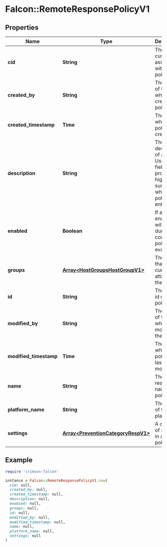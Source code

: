 # Falcon::RemoteResponsePolicyV1

## Properties

| Name | Type | Description | Notes |
| ---- | ---- | ----------- | ----- |
| **cid** | **String** | The customer id associated with the policy |  |
| **created_by** | **String** | The email of the user which created the policy |  |
| **created_timestamp** | **Time** | The time at which the policy was created |  |
| **description** | **String** | The description of a policy. Use this field to provide a high level summary of what this policy enforces |  |
| **enabled** | **Boolean** | If a policy is enabled it will be used during the course of policy evaluation |  |
| **groups** | [**Array&lt;HostGroupsHostGroupV1&gt;**](HostGroupsHostGroupV1.md) | The groups that are currently attached to the policy |  |
| **id** | **String** | The unique id of the policy |  |
| **modified_by** | **String** | The email of the user which last modified the policy |  |
| **modified_timestamp** | **Time** | The time at which the policy was last modified |  |
| **name** | **String** | The human readable name of the policy |  |
| **platform_name** | **String** | The name of the platform |  |
| **settings** | [**Array&lt;PreventionCategoryRespV1&gt;**](PreventionCategoryRespV1.md) | A category of settings in a RTR policy |  |

## Example

```ruby
require 'crimson-falcon'

instance = Falcon::RemoteResponsePolicyV1.new(
  cid: null,
  created_by: null,
  created_timestamp: null,
  description: null,
  enabled: null,
  groups: null,
  id: null,
  modified_by: null,
  modified_timestamp: null,
  name: null,
  platform_name: null,
  settings: null
)
```

